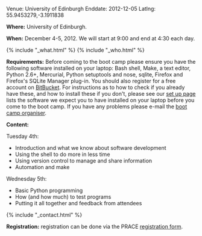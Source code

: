 Venue: University of Edinburgh
Enddate: 2012-12-05
Latlng: 55.9453279,-3.1911838

<p><strong>Where:</strong> University of Edinburgh.</p>
<p><strong>When:</strong> December 4-5, 2012. We will start at 9:00 and end at 4:30 each day.</p>
{% include "_what.html" %}
{% include "_who.html" %}

<p><strong>Requirements:</strong> Before coming to the boot camp please ensure you have the following software installed on your laptop: Bash shell, Make, a text editor, Python 2.6+, Mercurial, Python setuptools and nose, sqlite, Firefox and Firefox's SQLite Manager plug-in. You should also register for a free account on <a href="https://bitbucket.org/">BitBucket</a>. For instructions as to how to check if you already have these, and how to install these if you don't, please see our <a href="{{root_path}}/setup/">set up page</a> lists the software we expect you to have installed on your laptop before you come to the boot camp. If you have any problems please e-mail the <a href="mailto:michaelj@epcc.ed.ac.uk">boot camp organiser</a>.</p>

<p><strong>Content:</strong></p>
<p>Tuesday 4th:</p>
<ul>
<li>Introduction and what we know about software development</li>
<li>Using the shell to do more in less time</li>
<li>Using version control to manage and share information</li>
<li>Automation and make</li>
</ul>
<p>Wednesday 5th:</p>
<ul>
<li>Basic Python programming</li>
<li>How (and how much) to test programs</li>
<li>Putting it all together and feedback from attendees</li>
</ul>

{% include "_contact.html" %}
<p><strong>Registration:</strong> registration can be done via the PRACE <a href="https://events.prace-ri.eu/conferenceDisplay.py?confId=94">registration form</a>.</p>

